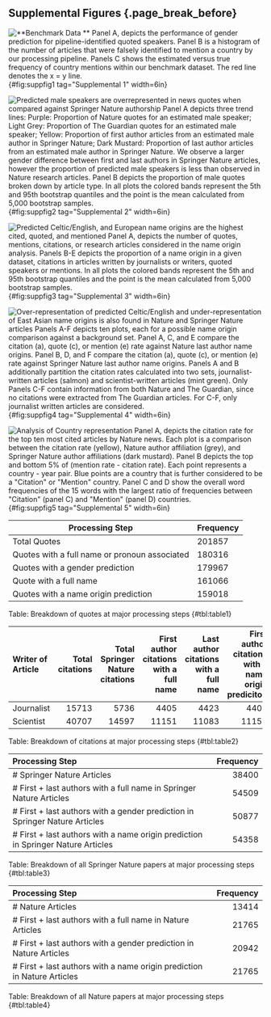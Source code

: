 ## Supplemental Figures {.page_break_before}

![
**Benchmark Data **
Panel A, depicts the performance of gender prediction for pipeline-identified quoted speakers. 
Panel B is a histogram of the number of articles that were falsely identified to mention a country by our processing pipeline. 
Panels C shows the estimated versus true frequency of country mentions within our benchmark dataset. The red line denotes the x = y line.
](https://github.com/nrosed/nature_news_disparities/raw/main/figure_notebooks/tmp_files/supp_fig1_tmp/supp_fig1.png "Supplementary Figure 1"){#fig:suppfig1 tag="Supplemental 1" width=6in}

![
**Predicted male speakers are overrepresented in news quotes when compared against _Springer Nature_ authorship**
Panel A depicts three trend lines: Purple: Proportion of _Nature_ quotes for an estimated male speaker; Light Grey: Proportion of _The Guardian_ quotes for an estimated male speaker; Yellow: Proportion of first author articles from an estimated male author in _Springer Nature_; Dark Mustard: Proportion of last author articles from an estimated male author in _Springer Nature_.
We observe a larger gender difference between first and last authors in _Springer Nature_ articles, however the proportion of predicted male speakers is less than observed in _Nature_ research articles.
Panel B depicts the proportion of male quotes broken down by article type.
In all plots the colored bands represent the 5th and 95th bootstrap quantiles and the point is the mean calculated from 5,000 bootstrap samples.
](https://github.com/nrosed/nature_news_disparities/raw/main/figure_notebooks/tmp_files/fig2_tmp/fig2_supp.png "Supplementary Figure 2"){#fig:suppfig2 tag="Supplemental 2" width=6in}

![
**Predicted Celtic/English, and European name origins are the highest cited, quoted, and mentioned**
Panel A, depicts the number of quotes, mentions, citations, or research articles considered in the name origin analysis.
Panels B-E depicts the proportion of a name origin in a given dataset, citations in articles written by journalists or writers, quoted speakers or mentions.
In all plots the colored bands represent the 5th and 95th bootstrap quantiles and the point is the mean calculated from 5,000 bootstrap samples.
](https://github.com/nrosed/nature_news_disparities/raw/main/figure_notebooks/tmp_files/fig3_tmp/fig3_supp.png "Supplementary Figure 3"){#fig:suppfig3 tag="Supplemental 3" width=6in}

![
**Over-representation of predicted Celtic/English and under-representation of East Asian name origins is also found in _Nature_ and _Springer Nature_ articles**
Panels A-F depicts ten plots, each for a possible name origin comparison against a background set.
Panel A, C, and E compare the citation (a), quote (c), or mention (e) rate against _Nature_ last author name origins.
Panel B, D, and F compare the citation (a), quote (c), or mention (e) rate against _Springer Nature_ last author name origins.
Panels A and B additionally partition the citation rates calculated into two sets, journalist-written articles (salmon) and scientist-written articles (mint green).
Only Panels C-F contain information from both _Nature_ and _The Guardian_, since no citations were extracted from _The Guardian_ articles.
For C-F, only journalist written articles are considered.
](https://github.com/nrosed/nature_news_disparities/raw/main/figure_notebooks/tmp_files/fig3_tmp/fig3_supp2.png "Supplementary Figure 4"){#fig:suppfig4 tag="Supplemental 4" width=6in}


![
**Analysis of Country representation**
Panel A, depicts the citation rate for the top ten most cited articles by _Nature_ news.
Each plot is a comparison between the citation rate (yellow), _Nature_ author affiliation (grey), and _Springer Nature_ author affiliations (dark mustard).
Panel B depicts the top and bottom 5% of (mention rate - citation rate).
Each point represents a country - year pair.
Blue points are a country that is further considered to be a "Citation" or "Mention" country.
Panel C and D show the overall word frequencies of the 15 words with the largest ratio of frequencies between "Citation" (panel C) and "Mention" (panel D) countries.
](https://github.com/nrosed/nature_news_disparities/raw/main/figure_notebooks/tmp_files/fig4_tmp/fig4_supp.png "Supplementary Figure 5"){#fig:suppfig5 tag="Supplemental 5" width=6in}

| Processing Step            | Frequency|
|---------------------------|---------|
|Total Quotes                |    201857|
|Quotes with a full name or pronoun associated |    180316|
|Quotes with a gender prediction     |    179967|
|Quote with a full name        |    161066|
|Quotes with a name origin prediction       |    159018|
Table: Breakdown of quotes at major processing steps {#tbl:table1}


|Writer of Article                | Total citations| Total  Springer Nature citations| First author citations with a full name| Last author citations with a full name| First author citations with a name origin prediciton| Last author citations with a name origin prediciton|
|:-------------------|---------------:|------------------------:|-------------------------------:|------------------------------:|---------------------------------------:|--------------------------------------:|
|Journalist |           15713|                     5736|                            4405|                           4423|                                    4402|                                   4406|
|Scientist  |           40707|                    14597|                           11151|                          11083|                                   11151|                                  11065|
Table: Breakdown of citations at major processing steps {#tbl:table2}


| Processing Step         | Frequency|
|:------------------------|---------:|
|#  Springer Nature Articles    |     38400|
|# First + last authors with a full name in  Springer Nature Articles  |     54509|
|# First + last authors with a gender prediction in  Springer Nature Articles |     50877|
|# First + last authors with a name origin prediction in  Springer Nature Articles |     54358|
Table: Breakdown of all  Springer Nature papers at major processing steps {#tbl:table3}


| Processing Step       | Frequency|
|:----------------------|---------:|
|# Nature Articles    |     13414|
|# First + last authors with a full name in Nature Articles  |     21765|
|# First + last authors with a gender prediction in Nature Articles |     20942|
|# First + last authors with a name origin prediction in Nature Articles |     21765|
Table: Breakdown of all Nature papers at major processing steps {#tbl:table4}

